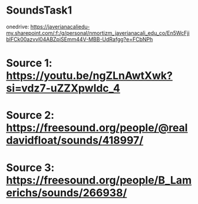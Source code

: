 # SoundsTask1

onedrive: https://javerianacaliedu-my.sharepoint.com/:f:/g/personal/nmortizm_javerianacali_edu_co/En5WcFjiblFCk00azvvl04ABZpiSEmm44V-MBB-UdRafgg?e=FCbNPh

# Source 1: https://youtu.be/ngZLnAwtXwk?si=vdz7-uZZXpwldc_4
# Source 2: https://freesound.org/people/@realdavidfloat/sounds/418997/
# Source 3: https://freesound.org/people/B_Lamerichs/sounds/266938/
